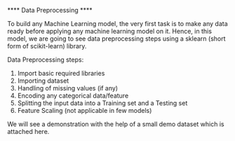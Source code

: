 **** Data Preprocessing ****

To build any  Machine Learning model, the very first task is to make any data ready before applying any machine learning model on it. Hence, in this model, we are going to see data preprocessing steps using a sklearn (short form of scikit-learn) library.

Data Preprocessing steps:

1) Import basic required libraries
2) Importing dataset
3) Handling of missing values (if any)
4) Encoding any categorical data/feature
5) Splitting the input data into a Training set and a Testing set
6) Feature Scaling (not applicable in few models)

We will see a demonstration with the help of a small demo dataset which is attached here.